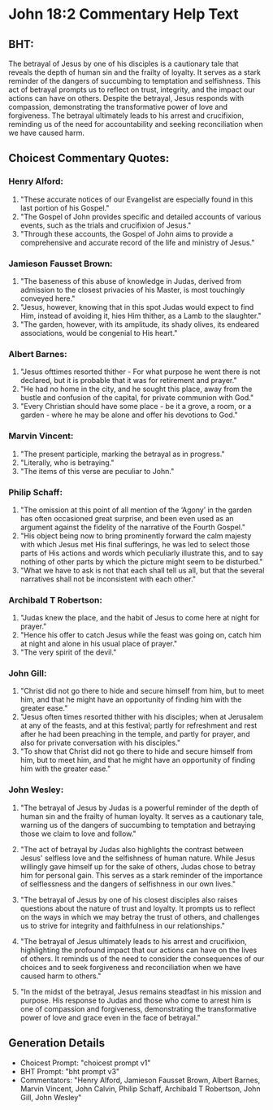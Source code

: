 # John 18:2 Commentary Help Text

## BHT:
The betrayal of Jesus by one of his disciples is a cautionary tale that reveals the depth of human sin and the frailty of loyalty. It serves as a stark reminder of the dangers of succumbing to temptation and selfishness. This act of betrayal prompts us to reflect on trust, integrity, and the impact our actions can have on others. Despite the betrayal, Jesus responds with compassion, demonstrating the transformative power of love and forgiveness. The betrayal ultimately leads to his arrest and crucifixion, reminding us of the need for accountability and seeking reconciliation when we have caused harm.

## Choicest Commentary Quotes:
### Henry Alford:
1. "These accurate notices of our Evangelist are especially found in this last portion of his Gospel."
2. "The Gospel of John provides specific and detailed accounts of various events, such as the trials and crucifixion of Jesus."
3. "Through these accounts, the Gospel of John aims to provide a comprehensive and accurate record of the life and ministry of Jesus."

### Jamieson Fausset Brown:
1. "The baseness of this abuse of knowledge in Judas, derived from admission to the closest privacies of his Master, is most touchingly conveyed here."
2. "Jesus, however, knowing that in this spot Judas would expect to find Him, instead of avoiding it, hies Him thither, as a Lamb to the slaughter."
3. "The garden, however, with its amplitude, its shady olives, its endeared associations, would be congenial to His heart."

### Albert Barnes:
1. "Jesus ofttimes resorted thither - For what purpose he went there is not declared, but it is probable that it was for retirement and prayer."
2. "He had no home in the city, and he sought this place, away from the bustle and confusion of the capital, for private communion with God."
3. "Every Christian should have some place - be it a grove, a room, or a garden - where he may be alone and offer his devotions to God."

### Marvin Vincent:
1. "The present participle, marking the betrayal as in progress."
2. "Literally, who is betraying."
3. "The items of this verse are peculiar to John."

### Philip Schaff:
1. "The omission at this point of all mention of the ‘Agony’ in the garden has often occasioned great surprise, and been even used as an argument against the fidelity of the narrative of the Fourth Gospel."
2. "His object being now to bring prominently forward the calm majesty with which Jesus met His final sufferings, he was led to select those parts of His actions and words which peculiarly illustrate this, and to say nothing of other parts by which the picture might seem to be disturbed."
3. "What we have to ask is not that each shall tell us all, but that the several narratives shall not be inconsistent with each other."

### Archibald T Robertson:
1. "Judas knew the place, and the habit of Jesus to come here at night for prayer." 
2. "Hence his offer to catch Jesus while the feast was going on, catch him at night and alone in his usual place of prayer." 
3. "The very spirit of the devil."

### John Gill:
1. "Christ did not go there to hide and secure himself from him, but to meet him, and that he might have an opportunity of finding him with the greater ease."
2. "Jesus often times resorted thither with his disciples; when at Jerusalem at any of the feasts, and at this festival; partly for refreshment and rest after he had been preaching in the temple, and partly for prayer, and also for private conversation with his disciples."
3. "To show that Christ did not go there to hide and secure himself from him, but to meet him, and that he might have an opportunity of finding him with the greater ease."

### John Wesley:
1. "The betrayal of Jesus by Judas is a powerful reminder of the depth of human sin and the frailty of human loyalty. It serves as a cautionary tale, warning us of the dangers of succumbing to temptation and betraying those we claim to love and follow." 

2. "The act of betrayal by Judas also highlights the contrast between Jesus' selfless love and the selfishness of human nature. While Jesus willingly gave himself up for the sake of others, Judas chose to betray him for personal gain. This serves as a stark reminder of the importance of selflessness and the dangers of selfishness in our own lives."

3. "The betrayal of Jesus by one of his closest disciples also raises questions about the nature of trust and loyalty. It prompts us to reflect on the ways in which we may betray the trust of others, and challenges us to strive for integrity and faithfulness in our relationships."

4. "The betrayal of Jesus ultimately leads to his arrest and crucifixion, highlighting the profound impact that our actions can have on the lives of others. It reminds us of the need to consider the consequences of our choices and to seek forgiveness and reconciliation when we have caused harm to others."

5. "In the midst of the betrayal, Jesus remains steadfast in his mission and purpose. His response to Judas and those who come to arrest him is one of compassion and forgiveness, demonstrating the transformative power of love and grace even in the face of betrayal."


## Generation Details
- Choicest Prompt: "choicest prompt v1"
- BHT Prompt: "bht prompt v3"
- Commentators: "Henry Alford, Jamieson Fausset Brown, Albert Barnes, Marvin Vincent, John Calvin, Philip Schaff, Archibald T Robertson, John Gill, John Wesley"

